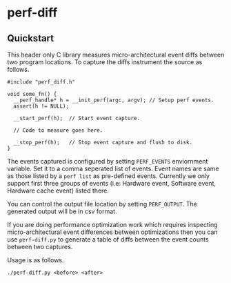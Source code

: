# perf-diff

## Quickstart

This header only C library measures micro-architectural event diffs between two 
program locations. To capture the diffs instrument the source as follows.

```
#include "perf_diff.h"

void some_fn() {
  __perf_handle* h = __init_perf(argc, argv); // Setup perf events.
  assert(h != NULL);

  __start_perf(h);  // Start event capture.
  
  // Code to measure goes here.

  __stop_perf(h);   // Stop event capture and flush to disk.
}
```

The events captured is configured by setting `PERF_EVENTS` enviornment variable. 
Set it to a comma seperated list of events. Event names are same as those listed
by a `perf list` as pre-defined events. Currently we only support first three 
groups of events (i.e: Hardware event, Software event, Hardware cache event) 
listed there.

You can control the output file location by setting `PERF_OUTPUT`. The generated
output will be in csv format.

If you are doing performance optimization work which requires inspecting
micro-architectural event differences between optimizations then you can use
`perf-diff.py` to generate a table of diffs between the event counts between 
two captures.

Usage is as follows.

```
./perf-diff.py <before> <after>
```
